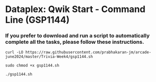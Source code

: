 # Dataplex: Qwik Start - Command Line (GSP1144)

### If you prefer to download and run a script to automatically complete all the tasks, please follow these instructions.

```
curl -LO https://raw.githubusercontent.com/prabhakaran-jm/arcade-june2024/master/Trivia-Week4/gsp1144.sh

sudo chmod +x gsp1144.sh

./gsp1144.sh